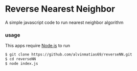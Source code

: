# Reverse Nearest Neighbor

A simple javascript code to run nearest neighbor algorithm

### usage

This apps require [Node.js](https://nodejs.org/) to run

```sh
$ git clone https://github.com/alvinmatias69/reverseNN.git
$ cd reverseNN
$ node index.js
```